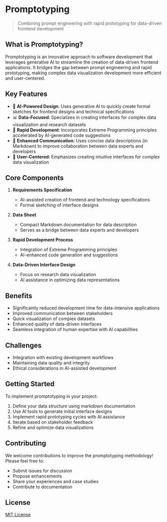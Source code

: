# Promptotyping

> Combining prompt engineering with rapid prototyping for data-driven frontend development

## What is Promptotyping?

Promptotyping is an innovative approach to software development that leverages generative AI to streamline the creation of data-driven frontend applications. It bridges the gap between prompt engineering and rapid prototyping, making complex data visualization development more efficient and user-centered.

## Key Features

- 🚀 **AI-Powered Design**: Uses generative AI to quickly create formal sketches for frontend designs and technical specifications
- 📊 **Data-Focused**: Specializes in creating interfaces for complex data visualization and research datasets
- 🔄 **Rapid Development**: Incorporates Extreme Programming principles accelerated by AI-generated code suggestions
- 📝 **Enhanced Communication**: Uses concise data descriptions (in Markdown) to improve collaboration between data experts and developers
- 🎯 **User-Centered**: Emphasizes creating intuitive interfaces for complex data visualization

## Core Components

1. **Requirements Specification**
   - AI-assisted creation of frontend and technology specifications
   - Formal sketching of interface designs

2. **Data Sheet**
   - Compact Markdown documentation for data description
   - Serves as a bridge between data experts and developers

3. **Rapid Development Process**
   - Integration of Extreme Programming principles
   - AI-enhanced code generation and suggestions

4. **Data-Driven Interface Design**
   - Focus on research data visualization
   - AI assistance in optimizing data representations

## Benefits

- Significantly reduced development time for data-intensive applications
- Improved communication between stakeholders
- Quick visualization of complex datasets
- Enhanced quality of data-driven interfaces
- Seamless integration of human expertise with AI capabilities

## Challenges

- Integration with existing development workflows
- Maintaining data quality and integrity
- Ethical considerations in AI-assisted development

## Getting Started

To implement promptotyping in your project:

1. Define your data structure using markdown documentation
2. Use AI tools to generate initial interface designs
3. Implement rapid prototyping cycles with AI assistance
4. Iterate based on stakeholder feedback
5. Refine and optimize data visualizations

## Contributing

We welcome contributions to improve the promptotyping methodology! Please feel free to:
- Submit issues for discussion
- Propose enhancements
- Share your experiences and case studies
- Contribute to documentation

## License

[MIT License](LICENSE)
